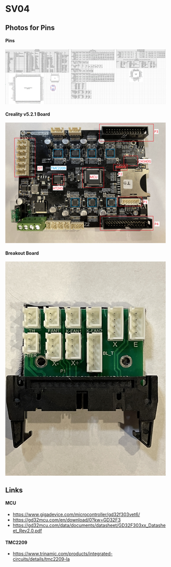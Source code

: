 # SV04

## Photos for Pins
#### Pins
![](Photos/Pins.png)
#### Creality v5.2.1 Board
![](Photos/Creality_v5.2.1_with_Notes.jpeg)
#### Breakout Board
![](Photos/Breakout_Board.jpeg)

## Links

#### MCU
- https://www.gigadevice.com/microcontroller/gd32f303vet6/
- https://gd32mcu.com/en/download/0?kw=GD32F3
- https://gd32mcu.com/data/documents/datasheet/GD32F303xx_Datasheet_Rev2.0.pdf


#### TMC2209
- https://www.trinamic.com/products/integrated-circuits/details/tmc2209-la
